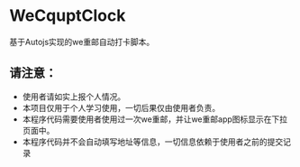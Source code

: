 # WeCquptClock
基于Autojs实现的we重邮自动打卡脚本。
## 请注意：
- 使用者请如实上报个人情况。
- 本项目仅用于个人学习使用，一切后果仅由使用者负责。
- 本程序代码需要使用者使用过一次we重邮，并让we重邮app图标显示在下拉页面中。
- 本程序代码并不会自动填写地址等信息，一切信息依赖于使用者之前的提交记录
